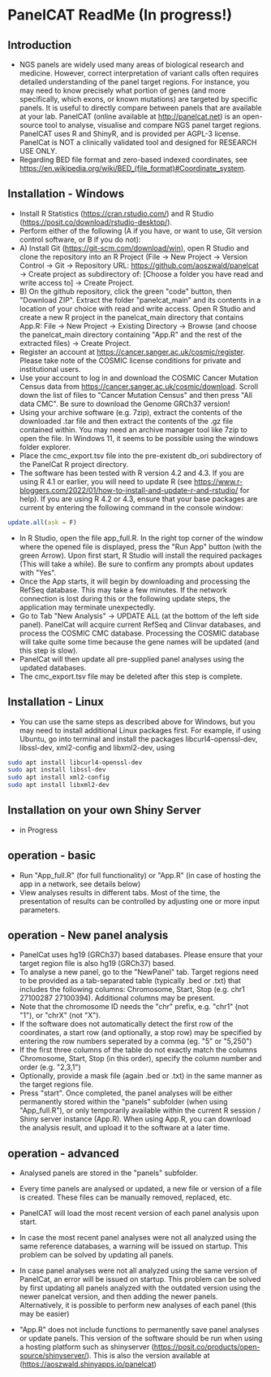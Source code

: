 # PanelCAT ReadMe (In progress!)
## Introduction
- NGS panels are widely used many areas of biological research and medicine. However, correct interpretation of variant calls often requires detailed understanding of the panel target regions. For instance, you may need to know precisely what portion of genes (and more specifically, which exons, or known mutations) are targeted by specific panels. It is useful to directly compare between panels that are available at your lab. PanelCAT (online available at http://panelcat.net) is an open-source tool to analyse, visualise and compare NGS panel target regions. PanelCAT uses R and ShinyR, and is provided per AGPL-3 license. PanelCat is NOT a clinically validated tool and designed for RESEARCH USE ONLY. 
- Regarding BED file format and zero-based indexed coordinates, see https://en.wikipedia.org/wiki/BED_(file_format)#Coordinate_system.
## Installation - Windows
- Install R Statistics (https://cran.rstudio.com/) and R Studio (https://posit.co/download/rstudio-desktop/).
- Perform either of the following (A if you have, or want to use, Git version control software, or B if you do not):
- A) Install Git (https://git-scm.com/download/win), open R Studio and clone the repository into an R Project (File -> New Project -> Version Control -> Git -> Repository URL: https://github.com/aoszwald/panelcat -> Create project as subdirectory of: [Choose a folder you have read and write access to] -> Create Project. 
- B) On the github repository, click the green "code" button, then "Download ZIP". Extract the folder "panelcat_main" and its contents in a location of your choice with read and write access. Open R Studio and create a new R project in the panelcat_main directory that contains App.R: File -> New Project -> Existing Directory -> Browse (and choose the panelcat_main directory containing "App.R" and the rest of the extracted files) -> Create Project.
- Register an account at https://cancer.sanger.ac.uk/cosmic/register.  Please take note of the COSMIC license conditions for private and institutional users. 
- Use your account to log in and download the COSMIC Cancer Mutation Census data from https://cancer.sanger.ac.uk/cosmic/download. Scroll down the list of files to "Cancer Mutation Census" and then press "All data CMC". Be sure to download the Genome GRCh37 version!
- Using your archive software (e.g. 7zip), extract the contents of the downloaded .tar file and then extract the contents of the .gz file contained within. You may need an archive manager tool like 7zip to open the file. In Windows 11, it seems to be possible using the windows folder explorer.
- Place the cmc_export.tsv file into the pre-existent db_ori subdirectory of the PanelCat R project directory. 
- The software has been tested with R version 4.2 and 4.3. If you are using R 4.1 or earlier, you will need to update R (see https://www.r-bloggers.com/2022/01/how-to-install-and-update-r-and-rstudio/ for help). If you are using R 4.2 or 4.3, ensure that your base packages are current by entering the following command in the console window:
```R
update.all(ask = F)
```

- In R Studio, open the file app_full.R. In the right top corner of the window where the opened file is displayed, press the "Run App" button (with the green Arrow). Upon first start, R Studio will install the required packages (This will take a while). Be sure to confirm any prompts about updates with "Yes".
- Once the App starts, it will begin by downloading and processing the RefSeq database. This may take a few minutes. If the network connection is lost during this or the following update steps, the application may terminate unexpectedly.
- Go to Tab "New Analysis" -> UPDATE ALL (at the bottom of the left side panel). PanelCat will acquire current RefSeq and Clinvar databases, and process the COSMIC CMC database. Processing the COSMIC database will take quite some time because the gene names will be updated (and this step is slow).
- PanelCat will then update all pre-supplied panel analyses using the updated databases.
- The cmc_export.tsv file may be deleted after this step is complete.
## Installation - Linux
- You can use the same steps as described above for Windows, but you may need to install additional Linux packages first. For example, if using Ubuntu, go into terminal and install the packages libcurl4-openssl-dev, libssl-dev, xml2-config and libxml2-dev, using
```bash 
sudo apt install libcurl4-openssl-dev
sudo apt install libssl-dev
sudo apt install xml2-config
sudo apt install libxml2-dev
```
## Installation on your own Shiny Server
- in Progress
## operation - basic
- Run "App_full.R" (for full functionality) or "App.R" (in case of hosting the app in a network, see details below)
- View analyses results in different tabs. Most of the time, the presentation of results can be controlled by adjusting one or more input parameters.
## operation - New panel analysis
- PanelCat uses hg19 (GRCh37) based databases. Please ensure that your target region file is also hg19 (GRCh37) based.
- To analyse a new panel, go to the "NewPanel" tab. Target regions need to be provided as a tab-separated table (typically .bed or .txt) that includes the following columns: Chromosome, Start, Stop (e.g. chr1	27100287	27100394). Additional columns may be present.
- Note that the chromosome ID needs the "chr" prefix, e.g. "chr1" (not "1"), or "chrX" (not "X").
- If the software does not automatically detect the first row of the coordinates, a start row (and optionally, a stop row) may be specified by entering the row numbers seperated by a comma (eg. "5" or "5,250")
- If the first three columns of the table do not exactly match the columns Chromosome, Start, Stop (in this order), specify the column number and order (e.g. "2,3,1")
- Optionally, provide a mask file (again .bed or .txt) in the same manner as the target regions file.
- Press "start". Once completed, the panel analyses will be either permanently stored within the "panels" subfolder (when using "App_full.R"), or only temporarily available within the current R session / Shiny server instance (App.R). When using App.R, you can download the analysis result, and upload it to the software at a later time.
## operation - advanced
- Analysed panels are stored in the "panels" subfolder.
- Every time panels are analysed or updated, a new file or version of a file is created. These files can be manually removed, replaced, etc.
- PanelCAT will load the most recent version of each panel analysis upon start.
- In case the most recent panel analyses were not all analyzed using the same reference databases, a warning will be issued on startup. This problem can be solved by updating all panels.
- In case panel analyses were not all analyzed using the same version of PanelCat, an error will be issued on startup. This problem can be solved by first updating all panels analyzed with the outdated version using the newer panelcat version, and then adding the newer panels. Alternatively, it is possible to perform new analyses of each panel (this may be easier)

- "App.R" does not include functions to permanently save panel analyses or update panels. This version of the software should be run when using a hosting platform such as shinyserver (https://posit.co/products/open-source/shinyserver/). This is also the version available at (https://aoszwald.shinyapps.io/panelcat)
